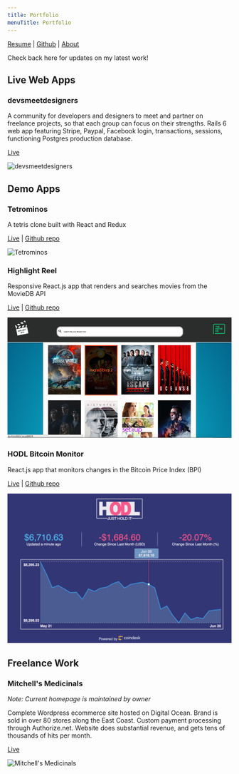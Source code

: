 ```yaml
---
title: Portfolio
menuTitle: Portfolio
---
```


[Resume](https://drive.google.com/file/d/1OtKl7VDSqySLjQ-ku82zYNhIvrbP2vpb/view?usp=sharing) |
[Github](https://github.com/chrisbradshaw) |
[About](/about)

Check back here for updates on my latest work!

## Live Web Apps

### devsmeetdesigners

A community for developers and designers to meet and partner on freelance projects, so that each group can focus on their strengths.
Rails 6 web app featuring Stripe, Paypal, Facebook login, transactions, sessions, functioning Postgres production database.

[Live](https://www.devsmeetdesigners.com)

![devsmeetdesigners](https://res.cloudinary.com/dgxvjwyhm/image/upload/v1609630835/devs-meet-designers/Screen_Shot_2021-01-02_at_6.38.23_PM.png)

## Demo Apps

### Tetrominos

A tetris clone built with React and Redux

[Live](https://tetrominos.netlify.com/) | [Github repo](https://github.com/chrisbradshaw/tetrominos)

![Tetrominos](https://res.cloudinary.com/dgxvjwyhm/image/upload/v1530912613/tetrominos-preview.jpg)

### Highlight Reel

Responsive React.js app that renders and searches movies from the MovieDB API

[Live](https://highlight-reel.netlify.com/) | [Github repo](https://github.com/chrisbradshaw/highlight-reel)

![Highlight Reel](https://github.com/chrisbradshaw/highlight-reel/raw/master/src/img/app-screenshot-lg.png)

### HODL Bitcoin Monitor

React.js app that monitors changes in the Bitcoin Price Index (BPI)

[Live](https://hodl-svg-chart.netlify.com/) | [Github repo](https://github.com/chrisbradshaw/hodl-svg-line-chart)

![HODL Bitcoin Monitor](https://github.com/chrisbradshaw/hodl-svg-line-chart/raw/master/src/img/hodl-chart.png?raw=true)

## Freelance Work

### Mitchell's Medicinals

_Note: Current homepage is maintained by owner_

Complete Wordpress ecommerce site hosted on Digital Ocean. Brand is sold in over 80 stores along the East Coast. Custom payment processing through Authorize.net. Website does substantial revenue, and gets tens of thousands of hits per month.

[Live](https://www.mitchellsmedicinals.com)

![Mitchell's Medicinals](https://res.cloudinary.com/dgxvjwyhm/image/upload/v1609709015/Screen_Shot_2021-01-03_at_4.22.56_PM.png)
